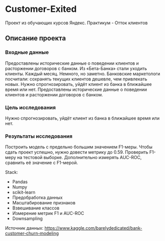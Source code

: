 # Customer-Exited
Проект из обучающих курсов Яндекс. Практикум - Отток клиентов

## Описание проекта
### Входные данные 
Предоставлены исторические данные о поведении клиентов и расторжении договоров с банком.
Из «Бета-Банка» стали уходить клиенты. Каждый месяц. Немного, но заметно. Банковские маркетологи посчитали: сохранять текущих клиентов дешевле, чем привлекать новых. Нужно спрогнозировать, уйдёт клиент из банка в ближайшее время или нет. Предоставлены исторические данные о поведении клиентов и расторжении договоров с банком.

### Цель исследования
Нужно спрогнозировать, уйдёт клиент из банка в ближайшее время или нет.

### Результаты исследования 
Построить модель с предельно большим значением F1-меры. Чтобы сдать проект успешно, нужно довести метрику до 0.59. Проверить F1-меру на тестовой выборке. Дополнительно измерять AUC-ROC, сравнить её значение с F1-мерой.

Stack:
- Pandas
-  Numpy
-  scikit-learn
-  Предобработка данных
-  Масштабирование признаков
-  Взвешивание классов
-  Измерение метрик F1 и AUC-ROC
-  Downsampling

Источник данных: https://www.kaggle.com/barelydedicated/bank-customer-churn-modeling
